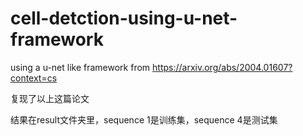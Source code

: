 # cell-detction-using-u-net-framework

using a u-net like framework from https://arxiv.org/abs/2004.01607?context=cs

复现了以上这篇论文

结果在result文件夹里，sequence 1是训练集，sequence 4是测试集
